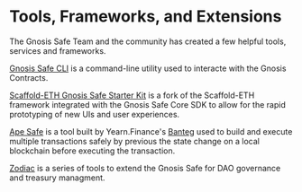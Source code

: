 # Tools, Frameworks, and Extensions

The Gnosis Safe Team and the community has created a few helpful tools, services and frameworks. 

[Gnosis Safe CLI](https://github.com/gnosis/safe-cli) is a command-line utility used to interacte with the Gnosis Contracts. 

[Scaffold-ETH Gnosis Safe Starter Kit](https://github.com/scaffold-eth/scaffold-eth/tree/gnosis-starter-kit) is a fork of the Scaffold-ETH framework integrated with the Gnosis Safe Core SDK to allow for the rapid prototyping of new UIs and user experiences. 

[Ape Safe](https://safe.ape.tax/) is a tool built by Yearn.Finance's [Banteg](https://github.com/banteg) used to build and execute multiple transactions safely by previous the state change on a local blockchain before executing the transaction. 

[Zodiac](https://github.com/gnosis/zodiac) is a series of tools to extend the Gnosis Safe for DAO governance and treasury managment.





 



